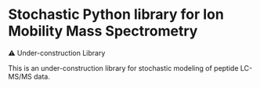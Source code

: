 # Stochastic Python library for Ion Mobility Mass Spectrometry
:warning: Under-construction Library

This is an under-construction library for stochastic modeling of peptide LC-MS/MS data. 
